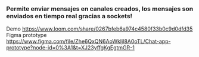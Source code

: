 ### Permite enviar mensajes en canales creados, los mensajes son enviados en tiempo real gracias a sockets!
Demo
https://www.loom.com/share/0267bfeb6a974c4580f33b0c9d0dfd35
Figma prototype
https://www.figma.com/file/Zhe6QxQN6AoWkIjl8A0oTL/Chat-app-prototype?node-id=0%3A1&t=XJ23yffgKgEgtmGR-1
